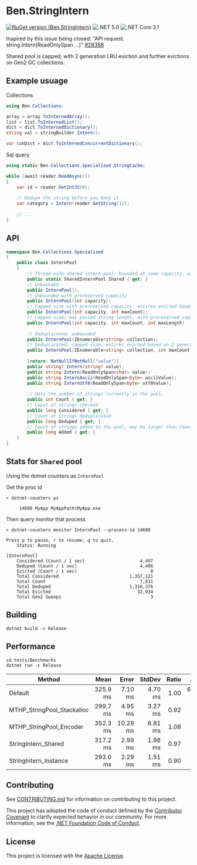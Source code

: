 # Ben.StringIntern

[![NuGet version (Ben.StringIntern)](https://img.shields.io/nuget/v/Ben.StringIntern.svg?style=flat-square)](https://www.nuget.org/packages/Ben.StringIntern/)
![.NET 5.0](https://github.com/benaadams/Ben.StringIntern/workflows/.NET%205.0/badge.svg)
![.NET Core 3.1](https://github.com/benaadams/Ben.StringIntern/workflows/.NET%20Core%203.1/badge.svg)

Inspired by this issue being closed: "API request: string.Intern(ReadOnlySpan<char> ...)" [#28368](https://github.com/dotnet/runtime/issues/28368)

Shared pool is capped; with 2 generation LRU eviction and further evictions on Gen2 GC collections.

## Example usuage

Collections
```csharp
using Ben.Collections;

array = array.ToInternedArray();
list = list.ToInternedList();
dict = dict.ToInternedDictionary();
string val = stringBuilder.Intern();

var conDict = dict.ToInternedConcurrentDictionary();
```

Sql query
```csharp
using static Ben.Collections.Specialized.StringCache;

while (await reader.ReadAsync())
{
    var id = reader.GetInt32(0);
    
    // Dedupe the string before you keep it
    var category = Intern(reader.GetString(1));
    
    // ...
}
```

## API

```csharp
namespace Ben.Collections.Specialized
{
    public class InternPool
    {
        // Thread-safe shared intern pool; bounded at some capacity, with some max length
        public static SharedInternPool Shared { get; }
        // Unbounded
        public InternPool();
        // Unbounded with prereserved capacity
        public InternPool(int capacity);
        // Capped size with prereserved capacity, entires evicted based on 2 generation LRU
        public InternPool(int capacity, int maxCount);
        // Capped size; max pooled string length, with prereserved capacity, entires evicted based on 2 generation LRU
        public InternPool(int capacity, int maxCount, int maxLength)
        
        // Deduplicated; unbounded
        public InternPool(IEnumerable<string> collection);
        // Deduplicated; capped size, entires evicted based on 2 generation LRU
        public InternPool(IEnumerable<string> collection, int maxCount);
    
        [return: NotNullIfNotNull("value")]
        public string? Intern(string? value);
        public string Intern(ReadOnlySpan<char> value);
        public string InternAscii(ReadOnlySpan<byte> asciiValue);
        public string InternUtf8(ReadOnlySpan<byte> utf8Value);
        
        // Gets the number of strings currently in the pool.
        public int Count { get; }
        // Count of strings checked
        public long Considered { get; }
        // Count of strings deduplicated
        public long Deduped { get; }
        // Count of strings added to the pool, may be larger than Count if there is a maxCount.
        public long Added { get; }
    }
}
```

## Stats for `Shared` pool

Using the dotnet counters as `InternPool`

Get the proc id
```
> dotnet-counters ps

     14600 MyApp MyAppPath\MyApp.exe
```
Then query monitor that process
```
> dotnet-counters monitor InternPool --process-id 14600

Press p to pause, r to resume, q to quit.
    Status: Running

[InternPool]
    Considered (Count / 1 sec)                     4,497
    Deduped (Count / 1 sec)                        4,496
    Evicted (Count / 1 sec)                            0
    Total Considered                           1,357,121
    Total Count                                    7,811
    Total Deduped                              1,316,376
    Total Evicted                                 32,934
    Total Gen2 Sweeps                                  3
```

## Building

`dotnet build -c Release`

## Performance
```
cd tests/Benchmarks
dotnet run -c Release
```

|                     Method |     Mean |    Error |  StdDev | Ratio |  Allocated |
|--------------------------- |---------:|---------:|--------:|------:|-----------:|
|                    Default | 325.9 ms |  7.10 ms | 4.70 ms |  1.00 | 67108800 B |
| MTHP_StringPool_Stackalloc | 299.7 ms |  4.95 ms | 3.27 ms |  0.92 |      224 B |
|    MTHP_StringPool_Encoder | 352.3 ms | 10.29 ms | 6.81 ms |  1.08 |      512 B |
|        StringIntern_Shared | 317.2 ms |  2.99 ms | 1.98 ms |  0.97 |      320 B |
|      StringIntern_Instance | 293.0 ms |  2.29 ms | 1.51 ms |  0.90 |      224 B |

## Contributing

See [CONTRIBUTING.md](CONTRIBUTING.md) for information on contributing to this project.

This project has adopted the code of conduct defined by the [Contributor Covenant](http://contributor-covenant.org/) 
to clarify expected behavior in our community. For more information, see the [.NET Foundation Code of Conduct](http://www.dotnetfoundation.org/code-of-conduct).

## License

This project is licensed with the [Apache License](LICENSE).
